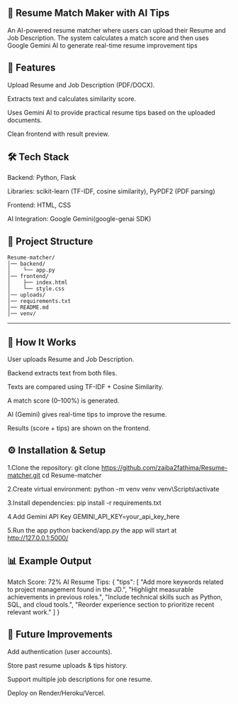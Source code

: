 ## 📄 Resume Match Maker with AI Tips

An AI-powered resume matcher where users can upload their Resume and Job Description. The system calculates a match score and then uses Google Gemini AI to generate real-time resume improvement tips


## 📌 Features


Upload Resume and Job Description (PDF/DOCX).

Extracts text and calculates similarity score.

Uses Gemini AI to provide practical resume tips based on the uploaded documents.

Clean frontend with result preview.

## 🛠️ Tech Stack
     

Backend: Python, Flask

Libraries: scikit-learn (TF-IDF, cosine similarity), PyPDF2 (PDF parsing)

Frontend: HTML, CSS

AI Integration: Google Gemini(google-genai SDK)


## 📂 Project Structure
```
Resume-matcher/
│── backend/
│    └── app.py
│── frontend/
│    ├── index.html
│    └── style.css
│── uploads/                
│── requirements.txt
│── README.md
│── venv/
```
---

## 🚀 How It Works


User uploads Resume and Job Description.

Backend extracts text from both files.

Texts are compared using TF-IDF + Cosine Similarity.

A match score (0–100%) is generated.

AI (Gemini) gives real-time tips to improve the resume.

Results (score + tips) are shown on the frontend.

## ⚙️ Installation & Setup
 

1.Clone the repository:
git clone https://github.com/zaiba2fathima/Resume-matcher.git
cd Resume-matcher

2.Create virtual environment:
python -m venv venv
venv\Scripts\activate      

3.Install dependencies:
pip install -r requirements.txt

4.Add Gemini API Key
GEMINI_API_KEY=your_api_key_here

5.Run the app
python backend/app.py
the app will start at 
http://127.0.0.1:5000/

## 📊 Example Output

Match Score: 72%
AI Resume Tips:
{
  "tips": [
    "Add more keywords related to project management found in the JD.",
    "Highlight measurable achievements in previous roles.",
    "Include technical skills such as Python, SQL, and cloud tools.",
    "Reorder experience section to prioritize recent relevant work."
  ]
}

## 🚀 Future Improvements
Add authentication (user accounts).

Store past resume uploads & tips history.

Support multiple job descriptions for one resume.

Deploy on Render/Heroku/Vercel.

